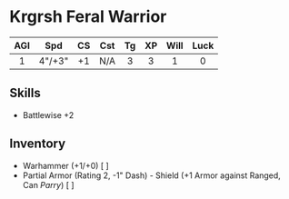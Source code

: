 # Krgrsh Feral Warrior

| AGI | Spd | CS | Cst | Tg | XP | Will | Luck |
|:---:|:------:|:---:|:---:|:---:|:---:| :---:| :---:|
| 1 | 4"/+3" | +1 | N/A | 3 | 3 | 1 | 0 |

## Skills
- Battlewise +2 
## Inventory
- Warhammer (+1/+0) [ ]
- Partial Armor (Rating 2, -1" Dash) - Shield (+1 Armor against Ranged, Can *Parry*) [ ]


